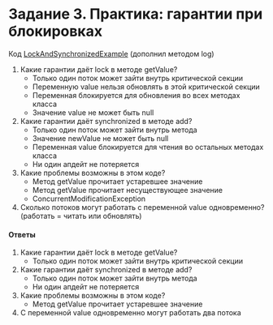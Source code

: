 # Задание 3. Практика: гарантии при блокировках # 

Код [LockAndSynchronizedExample](./LockAndSynchronizedExample.java) (дополнил методом log)

1. Какие гарантии даёт lock в методе getValue?
   - Только один поток может зайти внутрь критической секции
   - Переменную value нельзя обновлять в этой критической секции
   - Переменная блокируется для обновления во всех методах класса
   - Значение value не может быть null
2. Какие гарантии даёт synchronized в методе add?
   - Только один поток может зайти внутрь метода
   - Значение newValue не может быть null
   - Переменная value блокируется для чтения во остальных методах класса
   - Ни один апдейт не потеряется
3. Какие проблемы возможны в этом коде?
   - Метод getValue прочитает устаревшее значение
   - Метод getValue прочитает несуществующее значение
   - СoncurrentModificationException
4. Сколько потоков могут работать с переменной value одновременно?
   (работать = читать или обновлять)

#### Ответы ####

1. Какие гарантии даёт lock в методе getValue?
    - Только один поток может зайти внутрь критической секции
2. Какие гарантии даёт synchronized в методе add?
    - Только один поток может зайти внутрь метода
    - Ни один апдейт не потеряется
3. Какие проблемы возможны в этом коде?
    - Метод getValue прочитает устаревшее значение
4. С переменной value одновременно могут работать два потока
